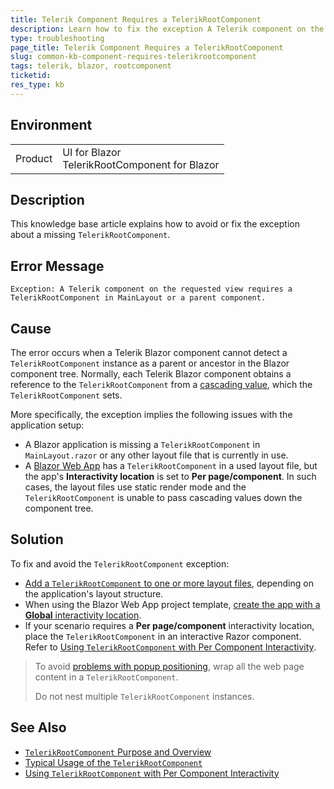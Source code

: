 ```yaml
---
title: Telerik Component Requires a TelerikRootComponent
description: Learn how to fix the exception А Telerik component on the requested view requires a TelerikRootComponent in MainLayout or a parent component.
type: troubleshooting
page_title: Telerik Component Requires a TelerikRootComponent
slug: common-kb-component-requires-telerikrootcomponent
tags: telerik, blazor, rootcomponent
ticketid:
res_type: kb
---
```


## Environment

<table>
    <tbody>
        <tr>
            <td>Product</td>
            <td>UI for Blazor <br /> TelerikRootComponent for Blazor</td>
        </tr>
    </tbody>
</table>


## Description

This knowledge base article explains how to avoid or fix the exception about a missing `TelerikRootComponent`.


## Error Message

`Exception: A Telerik component on the requested view requires a TelerikRootComponent in MainLayout or a parent component.`


## Cause

The error occurs when a Telerik Blazor component cannot detect a `TelerikRootComponent` instance as a parent or ancestor in the Blazor component tree. Normally, each Telerik Blazor component obtains a reference to the `TelerikRootComponent` from a [cascading value](https://learn.microsoft.com/en-us/aspnet/core/blazor/components/cascading-values-and-parameters), which the `TelerikRootComponent` sets.

More specifically, the exception implies the following issues with the application setup:

* A Blazor application is missing a `TelerikRootComponent` in `MainLayout.razor` or any other layout file that is currently in use.
* A [Blazor Web App](https://learn.microsoft.com/en-us/aspnet/core/blazor/project-structure?view=aspnetcore-9.0#blazor-web-app) has a `TelerikRootComponent` in a used layout file, but the app's **Interactivity location** is set to **Per page/component**. In such cases, the layout files use static render mode and the `TelerikRootComponent` is unable to pass cascading values down the component tree.


## Solution

To fix and avoid the `TelerikRootComponent` exception:

* [Add a `TelerikRootComponent` to one or more layout files](slug:getting-started/what-you-need#telerikrootcomponent), depending on the application's layout structure.
* When using the Blazor Web App project template, [create the app with a **Global** interactivity location](https://learn.microsoft.com/en-us/aspnet/core/blazor/components/render-modes?view=aspnetcore-9.0#apply-a-render-mode-to-the-entire-app).
* If your scenario requires a **Per page/component** interactivity location, place the `TelerikRootComponent` in an interactive Razor component. Refer to [Using `TelerikRootComponent` with Per Component Interactivity](slug:rootcomponent-percomponent).

> To avoid [problems with popup positioning](slug:troubleshooting-general-issues#wrong-popup-position), wrap all the web page content in a `TelerikRootComponent`.
>
> Do not nest multiple `TelerikRootComponent` instances.


## See Also

* [`TelerikRootComponent` Purpose and Overview](slug:rootcomponent-overview)
* [Typical Usage of the `TelerikRootComponent`](slug:getting-started/what-you-need#telerikrootcomponent)
* [Using `TelerikRootComponent` with Per Component Interactivity](slug:rootcomponent-percomponent)
